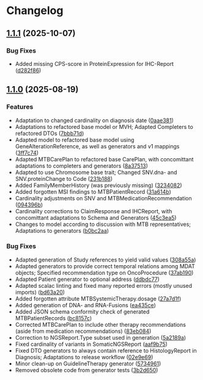 # Changelog

## [1.1.1](https://github.com/dnpm-dip/mtb-model/compare/mtb-dto-generators-v1.1.0...mtb-dto-generators-v1.1.1) (2025-10-07)


### Bug Fixes

* Added missing CPS-score in ProteinExpression for IHC-Report ([d282f86](https://github.com/dnpm-dip/mtb-model/commit/d282f868e9d5981b40a8e6c6697919e3d6834568))

## [1.1.0](https://github.com/dnpm-dip/mtb-model/compare/mtb-dto-generators-v1.0.0...mtb-dto-generators-v1.1.0) (2025-08-19)


### Features

* Adaptation to changed cardinality on diagnosis date ([0aae381](https://github.com/dnpm-dip/mtb-model/commit/0aae3812afe598a247466536fb9e966a2ff2c6da))
* Adaptations to refactored base model or MVH; Adapted Completers to refactored DTOs ([7bbb71d](https://github.com/dnpm-dip/mtb-model/commit/7bbb71d321d75db0eacda1f9a9a657eb3aa660a2))
* Adapted model to refactored base model using GeneAlterationReference, as well as generators and v1 mappings ([3ff7c74](https://github.com/dnpm-dip/mtb-model/commit/3ff7c74a033d0b2879143e3db68635a8f3ed0f02))
* Adapted MTBCarePlan to refactored base CarePlan, with concomittant adaptations to completers and generators ([8a37513](https://github.com/dnpm-dip/mtb-model/commit/8a37513a41d257c3d5ef1f2ca62170c4e1b23537))
* Adapted to use Chromosome base trait; Changed SNV.dna- and SNV.proteinChange to Code ([231b188](https://github.com/dnpm-dip/mtb-model/commit/231b188a8467de50927d7d950310b425c675f17f))
* Added FamilyMemberHistory (was previously missing) ([3234082](https://github.com/dnpm-dip/mtb-model/commit/3234082af1faf40d6b2faa67f8afcef95d2a5a3b))
* Added forgotten MSI findings to MTBPatientRecord ([31a614b](https://github.com/dnpm-dip/mtb-model/commit/31a614bc011d4ea33b39ab307fdfeae13f8a5138))
* Cardinality adjustments on SNV and MTBMedicationRecommendation ([094396b](https://github.com/dnpm-dip/mtb-model/commit/094396b4841bff4046b170fc56e025e97a01c747))
* Cardinality corrections to ClaimResponse and IHCReport, with concomittant adaptations to Schema and Generators ([45c3ea5](https://github.com/dnpm-dip/mtb-model/commit/45c3ea5164d4455f7c2aed94b5cba6ba88b7c66d))
* Changes to model according to discussion with MTB representatives; Adaptations to generators ([b0bc2aa](https://github.com/dnpm-dip/mtb-model/commit/b0bc2aaa29cada12746e6bce9b84973c4c270043))


### Bug Fixes

* Adapted generation of Study references to yield valid values ([308a55a](https://github.com/dnpm-dip/mtb-model/commit/308a55a6385e9dfec5004e52967c506e14a920c8))
* Adapted generators to provide correct temporal relations among MDAT objects; Specified recommendation type on OncoProcedure ([37ab190](https://github.com/dnpm-dip/mtb-model/commit/37ab19041ea1f1db1afda410a4bdb5f2cde1e92c))
* Adapted Patient generator to optional address ([ddbdc77](https://github.com/dnpm-dip/mtb-model/commit/ddbdc772979f0b3fdacf7fb719499a9a8ce2fe5c))
* Adapted scalac linting and fixed many reported errors (mostly unused imports) ([bd63a20](https://github.com/dnpm-dip/mtb-model/commit/bd63a20a385b02ed13a714f34e4d6e78f2ae1ce4))
* Added forgotten attribute MTBSystemicTherapy.dosage ([27a7d1f](https://github.com/dnpm-dip/mtb-model/commit/27a7d1f7086983fdda256df5fc191d4b54201a30))
* Added generation of DNA- and RNA-Fusions ([ea435ce](https://github.com/dnpm-dip/mtb-model/commit/ea435ce9be9f43e2cacc4879cf8418124e7f9d43))
* Added JSON schema conformity check of generated MTBPatientRecords ([bc8157c](https://github.com/dnpm-dip/mtb-model/commit/bc8157c1e2f2284e8c4e15d1f5b60445a6085ff8))
* Corrected MTBCarePlan to include other therapy recommendations (aside from medication recommendations) ([83eb084](https://github.com/dnpm-dip/mtb-model/commit/83eb084c981517a7db77897f25c4bfdb537dc1a0))
* Correction to NGSReport.Type subset used in generation ([5a2189a](https://github.com/dnpm-dip/mtb-model/commit/5a2189a0c6321acccf95a4a47f4291b2e0dfb611))
* Fixed cardinality of variants in SomaticNGSReport ([aaf9b75](https://github.com/dnpm-dip/mtb-model/commit/aaf9b75838d8d2fd48ace82388d324580da48c46))
* Fixed DTO generators to always contain reference to HistologyReport in Diagnosis; Adaptations to release workflow ([02e9e69](https://github.com/dnpm-dip/mtb-model/commit/02e9e69de7144834fbb19c8a64ac427c6400b4c2))
* Minor clean-up on GuidelineTherapy generator ([5734961](https://github.com/dnpm-dip/mtb-model/commit/573496105ff59cd4e3d9df82fba9934dce077a80))
* Removed obsolete code from generator tests ([3b2d650](https://github.com/dnpm-dip/mtb-model/commit/3b2d6508fc1b5577d1f331972bdc00f861fbb752))
